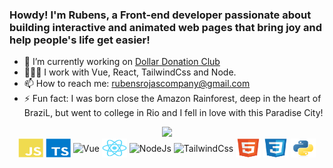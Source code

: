 ### Howdy! I'm Rubens, a Front-end developer passionate about building interactive and animated web pages that bring joy and help people's life get easier!

- 🐷 I’m currently working on [Dollar Donation Club](https://dollardonationclub.com/)
- 🧑🏻‍💻 I work with Vue, React, TailwindCss and Node.
- 📫 How to reach me: rubensrojascompany@gmail.com
- ⚡ Fun fact: I was born close the Amazon Rainforest, deep in the heart of BraziL, but went to college in Rio and I fell in love with this Paradise City!

<div align="center">
  <img height="180em" src="https://github-readme-stats.vercel.app/api?username=rubensrojas&show_icons=true&theme=dracula&include_all_commits=true&count_private=true"/>
</div> 
<div align="center" style="display: inline_block">
  <img align="center" alt="Js" height="30" width="40" src="https://raw.githubusercontent.com/devicons/devicon/master/icons/javascript/javascript-plain.svg">
  <img align="center" alt="Ts" height="30" width="40" src="https://raw.githubusercontent.com/devicons/devicon/master/icons/typescript/typescript-plain.svg">
  <img align="center" alt="Vue" height="30" width="40" src="https://cdn.jsdelivr.net/gh/devicons/devicon/icons/vuejs/vuejs-original.svg" />
  <img align="center" alt="React" height="30" width="40" src="https://raw.githubusercontent.com/devicons/devicon/master/icons/react/react-original.svg">
  <img align="center" alt="NodeJs" height="30" width="40" src="https://cdn.jsdelivr.net/gh/devicons/devicon/icons/nodejs/nodejs-plain.svg" />
  <img align="center" alt="TailwindCss" height="30" width="40" src="https://cdn.jsdelivr.net/gh/devicons/devicon/icons/tailwindcss/tailwindcss-plain.svg" /> 
  <img align="center" alt="HTML" height="30" width="40" src="https://raw.githubusercontent.com/devicons/devicon/master/icons/html5/html5-original.svg">
  <img align="center" alt="CSS" height="30" width="40" src="https://raw.githubusercontent.com/devicons/devicon/master/icons/css3/css3-original.svg">
  <img align="center" alt="Python" height="30" width="40" src="https://raw.githubusercontent.com/devicons/devicon/master/icons/python/python-original.svg">
</div>
